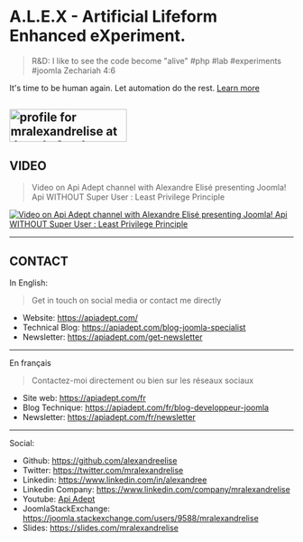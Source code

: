 # A.L.E.X - Artificial Lifeform Enhanced eXperiment. 

> R&D: I like to see the code become "alive"
> #php #lab #experiments #joomla
> Zechariah 4:6

It's time to be human again. Let automation do the rest. [Learn more](https://apiadept.com)

<a href="https://joomla.stackexchange.com/users/9588/mralexandrelise"><img src="https://joomla.stackexchange.com/users/flair/9588.png" width="208" height="58" alt="profile for mralexandrelise at Joomla Stack Exchange, Q&amp;A for Joomla! administrators, users, developers and designers" title="profile for mralexandrelise at Joomla Stack Exchange, Q&amp;A for Joomla! administrators, users, developers and designers"></a>
-----------------------------------------------------

## VIDEO

> Video on Api Adept channel with Alexandre Elisé presenting Joomla! Api WITHOUT Super User : Least Privilege Principle

[![Video on Api Adept channel with Alexandre Elisé presenting Joomla! Api WITHOUT Super User : Least Privilege Principle](https://img.youtube.com/vi/STw0a7sOtEU/maxresdefault.jpg)](https://www.youtube.com/watch?v=STw0a7sOtEU)

----------------------

## CONTACT

In English:

> Get in touch on social media or contact me directly

* Website: https://apiadept.com/
* Technical Blog: https://apiadept.com/blog-joomla-specialist
* Newsletter: https://apiadept.com/get-newsletter
---------------------------------------------------

En français

> Contactez-moi directement ou bien sur les réseaux sociaux

* Site web: https://apiadept.com/fr
* Blog Technique: https://apiadept.com/fr/blog-developpeur-joomla
* Newsletter: https://apiadept.com/fr/newsletter
-------------------------------------------------------

Social:

* Github: https://github.com/alexandreelise
* Twitter: https://twitter.com/mralexandrelise
* Linkedin: https://www.linkedin.com/in/alexandree
* Linkedin Company: https://www.linkedin.com/company/mralexandrelise
* Youtube: [Api Adept](https://www.youtube.com/channel/UCCya8rIL-PVHm8Mt4QPW-xw?sub_confirmation=1)
* JoomlaStackExchange: https://joomla.stackexchange.com/users/9588/mralexandrelise
* Slides: https://slides.com/mralexandrelise
